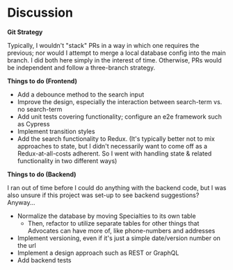 # Discussion

**Git Strategy**

Typically, I wouldn't "stack" PRs in a way in which one requires the previous; nor would I attempt to merge a local database config into the main branch. I did both here simply in the interest of time. Otherwise, PRs would be independent and follow a three-branch strategy.

**Things to do (Frontend)**

- Add a debounce method to the search input
- Improve the design, especially the interaction between search-term vs. no search-term
- Add unit tests covering functionality; configure an e2e framework such as Cypress
- Implement transition styles
- Add the search functionality to Redux. (It's typically better not to mix approaches to state, but I didn't necessarily want to come off as a Redux-at-all-costs adherent. So I went with handling state & related functionality in two different ways)

**Things to do (Backend)**

I ran out of time before I could do anything with the backend code, but I was also unsure if this project was set-up to see backend suggestions? Anyway...

- Normalize the database by moving Specialties to its own table
  - Then, refactor to utilize separate tables for other things that Advocates can have more of, like phone-numbers and addresses
- Implement versioning, even if it's just a simple date/version number on the url
- Implement a design approach such as REST or GraphQL
- Add backend tests
